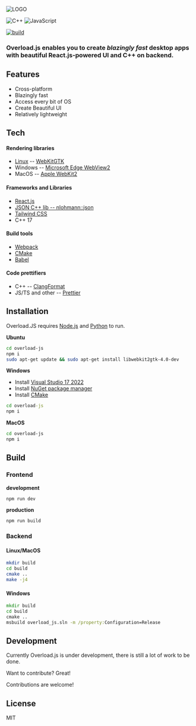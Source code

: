 ![LOGO](https://github.com/cjnix35/overload-js/.github/LOGO.svg)

![C++](https://img.shields.io/badge/c++-%2300599C.svg?style=for-the-badge&logo=c%2B%2B&logoColor=white)
![JavaScript](https://img.shields.io/badge/javascript-%23323330.svg?style=for-the-badge&logo=javascript&logoColor=%23F7DF1E)

[![build](https://github.com/cjnix35/overload-js/actions/workflows/test_compiling.yml/badge.svg)](https://github.com/cjnix35/overload-js/actions/workflows/test_compiling.yml)

### Overload.js enables you to create _blazingly fast_ desktop apps with beautiful React.js-powered UI and C++ on backend.

## Features

- Cross-platform
- Blazingly fast
- Access every bit of OS
- Create Beautiful UI
- Relatively lightweight

## Tech

#### Rendering libraries

- [Linux](https://github.com/torvalds/linux) -- [WebKitGTK](https://webkitgtk.org/)
- Windows -- [Microsoft Edge WebView2](https://learn.microsoft.com/en-us/microsoft-edge/webview2/)
- MacOS -- [Apple WebKit2](https://webkit.org/)

#### Frameworks and Libraries

- [React.js](https://reactjs.org/)
- [JSON C++ lib -- nlohmann::json](https://github.com/nlohmann/json)
- [Tailwind CSS](https://tailwindcss.com/)
- C++ 17

#### Build tools

- [Webpack](https://webpack.js.org/)
- [CMake](https://cmake.org/)
- [Babel](https://babeljs.io/)

#### Code prettifiers

- C++ -- [ClangFormat](https://clang.llvm.org/docs/ClangFormat.html)
- JS/TS and other -- [Prettier](https://prettier.io/)

## Installation

Overload.JS requires [Node.js](https://nodejs.org/) and [Python](https://www.python.org/) to run.

**Ubuntu**

```sh
cd overload-js
npm i
sudo apt-get update && sudo apt-get install libwebkit2gtk-4.0-dev
```

**Windows**

- Install [Visual Studio 17 2022](https://visualstudio.microsoft.com/downloads/)
- Install [NuGet package manager](https://www.nuget.org/)
- Install [CMake](https://cmake.org/)

```cmd
cd overload-js
npm i
```

**MacOS**

```sh
cd overload-js
npm i
```

## Build

### Frontend

**development**

```sh
npm run dev
```

**production**

```sh
npm run build
```

### Backend

#### Linux/MacOS

```sh
mkdir build
cd build
cmake ..
make -j4
```

#### Windows

```cmd
mkdir build
cd build
cmake ..
msbuild overload_js.sln -m /property:Configuration=Release
```

## Development

Сurrently Overload.js is under development, there is still a lot of work to be done.

Want to contribute? Great!

Contributions are welcome!

## License

MIT

